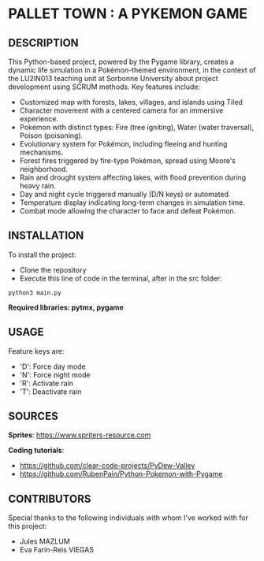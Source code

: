 # PALLET TOWN : A PYKEMON GAME

## DESCRIPTION
This Python-based project, powered by the Pygame library, creates a dynamic life simulation in a Pokémon-themed environment, in the context of the LU2IN013 teaching unit at Sorbonne University about project development using SCRUM methods. Key features include:
- Customized map with forests, lakes, villages, and islands using Tiled
- Character movement with a centered camera for an immersive experience.
- Pokémon with distinct types: Fire (tree igniting), Water (water traversal), Poison (poisoning).
- Evolutionary system for Pokémon, including fleeing and hunting mechanisms.
- Forest fires triggered by fire-type Pokémon, spread using Moore's neighborhood.
- Rain and drought system affecting lakes, with flood prevention during heavy rain.
- Day and night cycle triggered manually (D/N keys) or automated.
- Temperature display indicating long-term changes in simulation time.
- Combat mode allowing the character to face and defeat Pokémon.

## INSTALLATION
To install the project:
- Clone the repository
- Execute this line of code in the terminal, after in the src folder:
```
python3 main.py
```
**Required libraries: pytmx, pygame**

## USAGE
Feature keys are:
- 'D': Force day mode
- 'N': Force night mode
- 'R': Activate rain
- 'T': Deactivate rain

## SOURCES
**Sprites**: 
https://www.spriters-resource.com

**Coding tutorials**: 
- https://github.com/clear-code-projects/PyDew-Valley
- https://github.com/RubenPain/Python-Pokemon-with-Pygame

## CONTRIBUTORS
Special thanks to the following individuals with whom I've worked with for this project: 
- Jules MAZLUM
- Eva Farin-Reis VIEGAS
